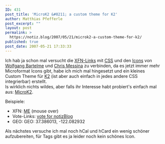 ```yaml
---
ID: 431
post_title: 'MicroK2 &#8211; a custom theme for K2'
author: Matthias Pfefferle
post_excerpt: ""
layout: post
permalink: >
  https://notiz.blog/2007/05/21/microk2-a-custom-theme-for-k2/
published: true
post_date: 2007-05-21 17:33:33
---
```

<!-- wp:paragraph -->
<p>Ich hab ja schon mal versucht die <a href="http://www.gmpg.org/xfn/">XFN-Links</a> mit <a href="https://notiz.blog/2006/12/05/css-fuer-xfn-rel-tags/">CSS</a> und den <a href="http://www.factorycity.net/projects/microformats-icons/">Icons</a> von <a href="http://www.bartelme.at/">Wolfgang Bartelme</a> und <a href="http://factoryjoe.com/blog/">Chris Messina</a> zu verbinden, da es jetzt immer mehr Microformat Icons gibt, habe ich mich mal hingesetzt und ein kleines Custom Theme für <a href="http://getk2.com">K2</a> (ist aber auch einfach in jedes andere CSS integrierbar) erstellt.<br/> Is wirklich nichts wildes, aber falls ihr Interesse habt probiert's einfach mal aus: <a href="https://notiz.blog/projects/microk2-custom-theme/">MicroK2</a>.</p>
<!-- /wp:paragraph -->

<!-- wp:paragraph -->
<p>Beispiele:</p>
<!-- /wp:paragraph -->

<!-- wp:list -->
<ul>
	<li>XFN: <a href="https://notiz.blog">ME</a> (mouse over)</li>
	<li>Vote-Links: <a href="http://www.topblogs.de/sitedetails_404.html">vote for notizBlog</a></li>
	<li>GEO: GEO: 37.386013, -122.082932</li>
</ul>
<!-- /wp:list -->

<!-- wp:paragraph -->
<p>Als nächstes versuche ich mal noch hCal und hCard ein wenig schöner aufzubereiten, für Tags gibt es ja leider noch kein schönes Icon.</p>
<!-- /wp:paragraph -->